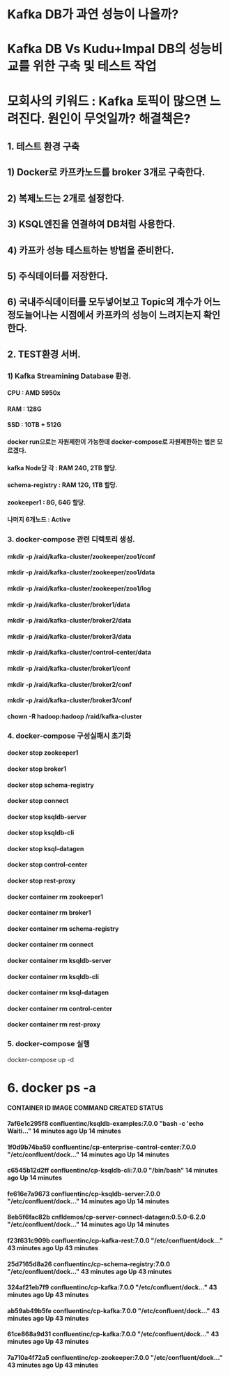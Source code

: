# Kafka DB가 과연 성능이 나올까?
# Kafka DB Vs Kudu+Impal DB의 성능비교를 위한 구축 및 테스트 작업
# 모회사의 키워드 : Kafka 토픽이 많으면 느려진다. 원인이 무엇일까? 해결책은?

## 1. 테스트 환경 구축
## 1) Docker로 카프카노드를 broker 3개로 구축한다.
## 2) 복제노드는 2개로 설정한다.
## 3) KSQL엔진을 연결하여 DB처럼 사용한다.
## 4) 카프카 성능 테스트하는 방법을 준비한다.
## 5) 주식데이터를 저장한다.
## 6) 국내주식데이터를 모두넣어보고 Topic의 개수가 어느정도늘어나는 시점에서 카프카의 성능이 느려지는지 확인한다.



## 2. TEST환경 서버.
### 1) Kafka Streamining Database 환경.
####  CPU : AMD 5950x
####  RAM : 128G
####  SSD : 10TB + 512G

#### docker run으로는 자원제한이 가능한데 docker-compose로 자원제한하는 법은 모르겠다.
####  kafka Node당 각 : RAM 24G, 2TB 할당.
####  schema-registry : RAM 12G, 1TB 할당.
####  zookeeper1 : 8G, 64G 할당.
####  나머지 6개노드  : Active



### 3. docker-compose 관련 디렉토리 생성.

#### mkdir -p /raid/kafka-cluster/zookeeper/zoo1/conf
#### mkdir -p /raid/kafka-cluster/zookeeper/zoo1/data
#### mkdir -p /raid/kafka-cluster/zookeeper/zoo1/log
#### mkdir -p /raid/kafka-cluster/broker1/data
#### mkdir -p /raid/kafka-cluster/broker2/data
#### mkdir -p /raid/kafka-cluster/broker3/data
#### mkdir -p /raid/kafka-cluster/control-center/data
#### mkdir -p /raid/kafka-cluster/broker1/conf
#### mkdir -p /raid/kafka-cluster/broker2/conf
#### mkdir -p /raid/kafka-cluster/broker3/conf
#### chown -R hadoop:hadoop /raid/kafka-cluster

### 4. docker-compose 구성실패시 초기화

#### docker stop zookeeper1 
#### docker stop broker1 
#### docker stop schema-registry 
#### docker stop connect 
#### docker stop ksqldb-server 
#### docker stop ksqldb-cli
#### docker stop ksql-datagen
#### docker stop control-center
#### docker stop rest-proxy

#### docker container rm zookeeper1 
#### docker container rm broker1 
#### docker container rm schema-registry 
#### docker container rm connect 
#### docker container rm ksqldb-server 
#### docker container rm ksqldb-cli
#### docker container rm ksql-datagen
#### docker container rm control-center
#### docker container rm rest-proxy

### 5. docker-compose 실행
docker-compose up -d



# 6. docker ps -a
#### CONTAINER ID   IMAGE                                             COMMAND                  CREATED          STATUS          
#### 7af6e1c295f8   confluentinc/ksqldb-examples:7.0.0                "bash -c 'echo Waiti…"   14 minutes ago   Up 14 minutes   
#### 1f0d9b74ba59   confluentinc/cp-enterprise-control-center:7.0.0   "/etc/confluent/dock…"   14 minutes ago   Up 14 minutes   
#### c6545b12d2ff   confluentinc/cp-ksqldb-cli:7.0.0                  "/bin/bash"              14 minutes ago   Up 14 minutes   
#### fe616e7a9673   confluentinc/cp-ksqldb-server:7.0.0               "/etc/confluent/dock…"   14 minutes ago   Up 14 minutes   
#### 8eb5f6fac82b   cnfldemos/cp-server-connect-datagen:0.5.0-6.2.0   "/etc/confluent/dock…"   14 minutes ago   Up 14 minutes   
#### f23f631c909b   confluentinc/cp-kafka-rest:7.0.0                  "/etc/confluent/dock…"   43 minutes ago   Up 43 minutes   
#### 25d7165d8a26   confluentinc/cp-schema-registry:7.0.0             "/etc/confluent/dock…"   43 minutes ago   Up 43 minutes   
#### 324af21eb7f9   confluentinc/cp-kafka:7.0.0                       "/etc/confluent/dock…"   43 minutes ago   Up 43 minutes   
#### ab59ab49b5fe   confluentinc/cp-kafka:7.0.0                       "/etc/confluent/dock…"   43 minutes ago   Up 43 minutes   
#### 61ce868a9d31   confluentinc/cp-kafka:7.0.0                       "/etc/confluent/dock…"   43 minutes ago   Up 43 minutes   
#### 7a710a4f72a5   confluentinc/cp-zookeeper:7.0.0                   "/etc/confluent/dock…"   43 minutes ago   Up 43 minutes   


